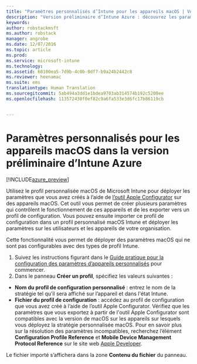 ```yaml
---
title: "Paramètres personnalisés d’Intune pour les appareils macOS | Version préliminaire d’Intune Azure | Microsoft Docs"
description: "Version préliminaire d’Intune Azure : découvrez les paramètres que vous pouvez utiliser dans un profil personnalisé macOS."
keywords: 
author: robstackmsft
ms.author: robstack
manager: angrobe
ms.date: 12/07/2016
ms.topic: article
ms.prod: 
ms.service: microsoft-intune
ms.technology: 
ms.assetid: 68100ea5-7d9b-4c0b-8df7-b9a24b2442c8
ms.reviewer: heenamac
ms.suite: ems
translationtype: Human Translation
ms.sourcegitcommit: 5ab494a3dd1e1bdea9703ab314574b192c5208ee
ms.openlocfilehash: 113572430f0ef82c9a6fa533e3d6fc17b86119cb


---
```


# <a name="custom-settings-for-macos-devices-in-intune-azure-preview"></a>Paramètres personnalisés pour les appareils macOS dans la version préliminaire d’Intune Azure

[!INCLUDE[azure_preview](../includes/azure_preview.md)]

Utilisez le profil personnalisée macOS de Microsoft Intune pour déployer les paramètres que vous avez créés à l’aide de [l’outil Apple Configurator](https://itunes.apple.com/app/apple-configurator-2/id1037126344?mt=12) sur des appareils macOS. Cet outil vous permet de créer plusieurs paramètres qui contrôlent le fonctionnement de ces appareils et de les exporter vers un profil de configuration. Vous pouvez ensuite importer ce profil de configuration dans un profil personnalisé macOS Intune et déployer les paramètres sur les utilisateurs et les appareils de votre organisation.

Cette fonctionnalité vous permet de déployer des paramètres macOS qui ne sont pas configurables avec des types de profil Intune.


1. Suivez les instructions figurant dans le [Guide pratique pour la configuration des paramètres d’appareils personnalisés](how-to-configure-custom-settings.md) pour commencer.
2. Dans le panneau **Créer un profil**, spécifiez les valeurs suivantes :

- **Nom du profil de configuration personnalisé** : entrez le nom de la stratégie tel qu’il sera affiché sur l’appareil et dans l'état Intune.
- **Fichier du profil de configuration** : accédez au profil de configuration que vous avez créé à l’aide de l’outil Apple Configurator.
Vérifiez que les paramètres que vous exportez à partir de l'outil Apple Configurator sont compatibles avec la version de macOS sur les appareils sur lesquels vous déployez la stratégie personnalisée macOS. Pour en savoir plus sur la résolution des paramètres incompatibles, recherchez l’élément **Configuration Profile Reference** et **Mobile Device Management Protocol Reference** sur le site web [Apple Developer](https://developer.apple.com/).

Le fichier importé s’affichera dans la zone **Contenu du fichier** du panneau.



<!--HONumber=Feb17_HO1-->


